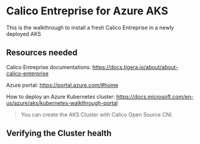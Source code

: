 # Calico Entreprise for Azure AKS
This is the walkthrough to install a fresh Calico Entreprise in a newly deployed AKS

## Resources needed
Calico Entreprise documentations:
https://docs.tigera.io/about/about-calico-enterprise

Azure portal:
https://portal.azure.com/#home

How to deploy an Azure Kubernetes cluster:
https://docs.microsoft.com/en-us/azure/aks/kubernetes-walkthrough-portal

>You can create the AKS Cluster with Calico Open Source CNI.

## Verifying the Cluster health

